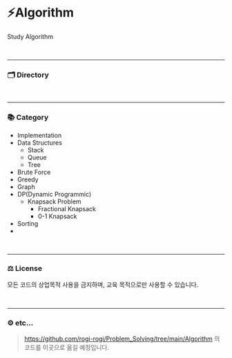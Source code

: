 # ⚡Algorithm

Study Algorithm

<br><hr/>

### 🗂️ Directory

<br><hr/>

### 📚 Category
+ Implementation
+ Data Structures
  + Stack
  + Queue
  + Tree
+ Brute Force
+ Greedy
+ Graph
+ DP(Dynamic Programmic)
  + Knapsack Problem
    + Fractional Knapsack
    + 0-1 Knapsack
+ Sorting
+ 

<br><hr/>

### ⚖️ License

모든 코드의 상업목적 사용을 금지하며, 교육 목적으로만 사용할 수 있습니다.

<br><hr/>

### ⚙️ etc...

> https://github.com/rogi-rogi/Problem_Solving/tree/main/Algorithm 의 코드를 이곳으로 옮길 예정입니다.
> 
